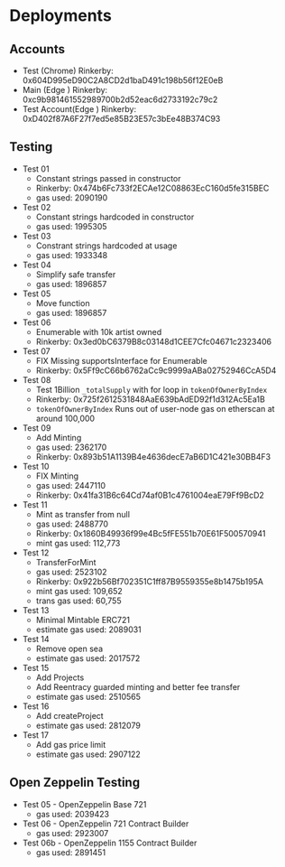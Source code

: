 # Deployments

## Accounts

- Test (Chrome) Rinkerby: 0x604D995eD90C2A8CD2d1baD491c198b56f12E0eB
- Main (Edge ) Rinkerby: 0xc9b981461552989700b2d52eac6d2733192c79c2
- Test Account(Edge ) Rinkerby: 0xD402f87A6F27f7ed5e85B23E57c3bEe48B374C93

## Testing

- Test 01
  - Constant strings passed in constructor
  - Rinkerby: 0x474b6Fc733f2ECAe12C08863EcC160d5fe315BEC
  - gas used: 2090190
- Test 02
  - Constant strings hardcoded in constructor
  - gas used: 1995305
- Test 03
  - Constrant strings hardcoded at usage
  - gas used: 1933348
- Test 04
  - Simplify safe transfer
  - gas used: 1896857
- Test 05
  - Move function
  - gas used: 1896857
- Test 06
  - Enumerable with 10k artist owned
  - Rinkerby: 0x3ed0bC6379B8c03148d1CEE7Cfc04671c2323406
- Test 07
  - FIX Missing supportsInterface for Enumerable
  - Rinkerby: 0x5Ff9cC66b6762aCc9c9999aABa02752946CcA5D4
- Test 08
  - Test 1Billion `_totalSupply` with for loop in `tokenOfOwnerByIndex`
  - Rinkerby: 0x725f2612531848AaE639bAdED92f1d312Ac5Ea1B
  - `tokenOfOwnerByIndex` Runs out of user-node gas on etherscan at around 100,000
- Test 09
  - Add Minting
  - gas used: 2362170
  - Rinkerby: 0x893b51A1139B4e4636decE7aB6D1C421e30BB4F3
- Test 10
  - FIX Minting
  - gas used: 2447110
  - Rinkerby: 0x41fa31B6c64Cd74af0B1c4761004eaE79Ff9BcD2
- Test 11
  - Mint as transfer from null
  - gas used: 2488770
  - Rinkerby: 0x1860B49936f99e4Bc5fFE551b70E61F500570941
  - mint gas used: 112,773
- Test 12
  - TransferForMint
  - gas used: 2523102
  - Rinkerby: 0x922b56Bf702351C1ff87B9559355e8b1475b195A
  - mint gas used: 109,652
  - trans gas used: 60,755
- Test 13
  - Minimal Mintable ERC721
  - estimate gas used: 2089031
- Test 14
  - Remove open sea
  - estimate gas used: 2017572
- Test 15
  - Add Projects
  - Add Reentracy guarded minting and better fee transfer
  - estimate gas used: 2510565
- Test 16
  - Add createProject
  - estimate gas used: 2812079
- Test 17
  - Add gas price limit
  - estimate gas used: 2907122

## Open Zeppelin Testing

- Test 05 - OpenZeppelin Base 721
  - gas used: 2039423
- Test 06 - OpenZeppelin 721 Contract Builder
  - gas used: 2923007
- Test 06b - OpenZeppelin 1155 Contract Builder
  - gas used: 2891451
